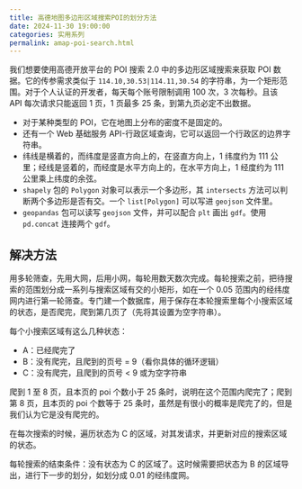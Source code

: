```yaml
---
title: 高德地图多边形区域搜索POI的划分方法
date: 2024-11-30 19:00:00
categories: 实用系列
permalink: amap-poi-search.html
---
```


我们想要使用高德开放平台的 POI 搜索 2.0 中的多边形区域搜索来获取 POI 数据。它的传参需求类似于 `114.10,30.53|114.11,30.54` 的字符串，为一个矩形范围。对于个人认证的开发者，每天每个账号限制调用 100 次，3 次每秒。且该 API 每次请求只能返回 1 页，1 页最多 25 条，到第九页必定不出数据。

- 对于某种类型的 POI，它在地图上分布的密度不是固定的。
- 还有一个 Web 基础服务 API-行政区域查询，它可以返回一个行政区的边界字符串。
- 纬线是横着的，而纬度是竖直方向上的，在竖直方向上，1 纬度约为 111 公里；经线是竖着的，而经度是水平方向上的，在水平方向上，1 经度约为 111 公里乘上纬度的余弦。
- `shapely` 包的 `Polygon` 对象可以表示一个多边形，其 `intersects` 方法可以判断两个多边形是否有交。一个 `list[Polygon]` 可以写进 `geojson` 文件里。
- `geopandas` 包可以读写 `geojson` 文件，并可以配合 `plt` 画出 `gdf`。使用 `pd.concat` 连接两个 `gdf`。

## 解决方法

用多轮筛查，先用大网，后用小网，每轮用数天数次完成。每轮搜索之前，把待搜索的范围划分成一系列与搜索区域有交的小矩形，如在一个 0.05 范围内的经纬度网内进行第一轮筛查。专门建一个数据库，用于保存在本轮搜索里每个小搜索区域的状态，是否爬完，爬到第几页了（先将其设置为空字符串）。

每个小搜索区域有这么几种状态：

- A：已经爬完了
- B：没有爬完，且爬到的页号 = 9（看你具体的循环逻辑）
- C：没有爬完，且爬到的页号 < 9 或为空字符串

爬到 1 至 8 页，且本页的 poi 个数小于 25 条时，说明在这个范围内爬完了；爬到第 8 页，且本页的 poi 个数等于 25 条时，虽然是有很小的概率是爬完了的，但是我们认为它是没有爬完的。

在每次搜索的时候，遍历状态为 C 的区域，对其发请求，并更新对应的搜索区域的状态。

每轮搜索的结束条件：没有状态为 C 的区域了。这时候需要把状态为 B 的区域导出，进行下一步的划分，如划分成 0.01 的经纬度网。
